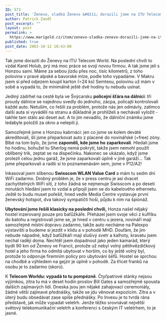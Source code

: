 ```yaml
---
ID: 573
post_title: 'Ženevo, sladká Ženevo &#8211; dorazili jsme na ITU Telecom World&#8230;'
author: Patrick Zandl
post_excerpt: ""
layout: post
permalink: >
  https://www.marigold.cz/item/zenevo-sladka-zenevo-dorazili-jsme-na-itu-telecom-world
published: true
post_date: 2003-10-12 10:43:00
---
```

<P>Tak jsme dorazili do Ženevy na ITU Telecom World. Na poslední chvíli to vzdal Karel Holub, prý má moc práce se svojí novou firmou. A tak jsme jeli s Honzou sami. Máme za sebou jízdu přes noc, tisíc kilometrů, z toho polovina v pravé alpské a bavorské mlze, podle toho vypadáme. V Makru jsem si před odjezem koupil karton (=24 ks) Semtexu, polovinu už mám v sobě a vypadá to, že minimálně ještě dvě hodiny tu nebudu usínat. </P>
<P>Jediný zádrhel na cestě byla ve Švýcarsku <STRONG>policejní šťára na dálnici</STRONG>: tři proudy dálnice se najednou svedly do jednoho, zácpa, policajti kontrolovali každé auto. Netuším, co řešili za problém, protože nás jen odmávly, zatímco další auta si vyváděli na stranu a důkladně je prohlíželi a nechávali vyložit - takhle tam stálo asi deset aut. A to jim nevadilo, že dálniční známku jsme ledabyle položili za okno a nelepili ji. </P>
<P>Samozřejmě jsme s Honzou kabrnáci: jen co jsme se kolem deváté akreditovali, šli jsme přeparkovat auto z placené do novinářské (=free) zóny. Blbé na tom bylo, že jsme <STRONG>zapoměli, kde jsme ho zaparkovali</STRONG>. Hledali jsme ho hodinu, bohužel tu Sherlog nemá pokrytí, takže jsem nemohl použít oblíbený trik, zeptat se na dispečinku. Nakonec se ukázalo, když jsme prolezli celou jednu garáž, že jsme zaparkovali úplně v jiné garáži... Tak jsme přeparkovali a radši si to poznamenávám sem, jsme v P12/A2!</P>
<P>Inkasoval jsem slíbenou <STRONG>Swisscom WLAN Value Card</STRONG> a mám tu sedm dní WiFi zadarmo. Drobný problém je, že v press centru je asi dvacet zachytitelných WiFi sítí, z toho žádná se nejmenuje Swisscom a po deseti minutách hledání jsem to vzdal a připojil jsem se do kabelového ethernetu. Ještě to budu muset pořešit, hned vedle Media Centre vystavuje první ženevský hotspot, dva takový sympatičtí hoši, půjdu k nim na špionáž. </P>
<P><STRONG>Ubytování jsme řešili klasicky na poslední chvíli,</STRONG> Honza našel nějaký hostel inzerovaný pouze pro baťůžkáře. Přeházel jsem svoje věci z kufříku do batohu a registrovali jsme se, je hned v centru u jezera, novináři mají samozřejmě místní dopravu zadarmo, takže auto necháme na Palexpo výstavišti a budeme si jezdit v klidu a v pohodě MHD. Doufám, že jim nebude nápadné, když baťůžkáři mají slušivý svetr a kalhoty, kravatu jsem nechal raději doma. Nechtěl jsem dopadnout jako jeden kamarád, který bydlí 90 km od Ženevy ve Francii, protože už nebyl volný pětihvězdičkový hotel a jeho firma ho odmítá ubytovat v horším, co by ještě volný byl, protože to odporuje firemním policy pro ubytování šéfů. Hostel se sprchou na chodbě a výhledem na gejzír je úplně v pohodě. Za třicet franků na osobu je to zadarmo (skoro). </P>
<P>K <STRONG>Telecom Worldu: vypadá to tu pompézně</STRONG>. Čtyřpatrové stánky nejsou výjimkou, zítra tu má v deset hodin proslov Bill Gates a samozřejmě spousta dalších zajímavých lidí. Dneska jsou jen nějaké zahajovací ceremoniály, žádné větší zajímavé přednášky, takže se jdu věnovat expozicím. Zítra a v úterý budu obsedávat zase spíše přednášky. Po Invexu je to tvrdá rána představě, jak může vypadat veletrh. Jenže těžko srovnávat největší světový telekomunikační veletrh a konferenci s českým IT veletrhem, to je jasné. </P>